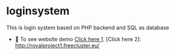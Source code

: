 # loginsystem
This is login system based on PHP backend and SQL as database
- 📄 To see website demo  [Click here 1](https://royalprojecwork.000webhostapp.com/).
[Click here 2]: http://royalproject1.freecluster.eu/

